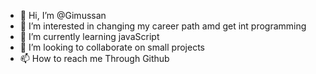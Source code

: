 - 👋 Hi, I’m @Gimussan
- 👀 I’m interested in changing my career path  amd get int programming
- 🌱 I’m currently learning javaScript
- 💞️ I’m looking to collaborate on small projects
- 📫 How to reach me Through Github

<!---
Gimussan/Gimussan is a ✨ special ✨ repository because its `README.md` (this file) appears on your GitHub profile.
You can click the Preview link to take a look at your changes.
--->
